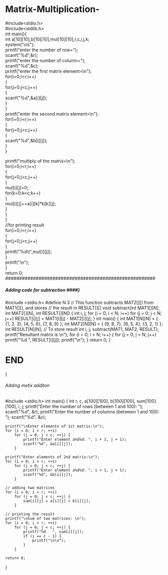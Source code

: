 
# Matrix-Multiplication-
#include<stdio.h>    
#include<stdlib.h>  
int main(){  
int a[10][10],b[10][10],mul[10][10],r,c,i,j,k;    
system("cls");  
printf("enter the number of row=");    
scanf("%d",&r);    
printf("enter the number of column=");    
scanf("%d",&c);    
printf("enter the first matrix element=\n");    
for(i=0;i<r;i++)    
{    
for(j=0;j<c;j++)    
{    
scanf("%d",&a[i][j]);    
}    
}    
printf("enter the second matrix element=\n");    
for(i=0;i<r;i++)    
{    
for(j=0;j<c;j++)    
{    
scanf("%d",&b[i][j]);    
}    
}    
    
printf("multiply of the matrix=\n");    
for(i=0;i<r;i++)    
{    
for(j=0;j<c;j++)    
{    
mul[i][j]=0;    
for(k=0;k<c;k++)    
{    
mul[i][j]+=a[i][k]*b[k][j];    
}    
}    
}    
//for printing result    
for(i=0;i<r;i++)    
{    
for(j=0;j<c;j++)    
{    
printf("%d\t",mul[i][j]);    
}    
printf("\n");    
}    
return 0;  
######################################################

##### Adding code for subtraction ####}
#include <stdio.h>
#define N 3
// This function subtracts MAT2[][] from MAT1[][], and stores
// the result in RESULT[][]
void subtract(int MAT1[][N], int MAT2[][N], int RESULT[][N]) {
   int i, j;
   for (i = 0; i < N; i++)
   for (j = 0; j < N; j++)
   RESULT[i][j] = MAT1[i][j] - MAT2[i][j];
}
int main() {
   int MAT1[N][N] = { {1, 2, 3},
      {4, 5, 6},
      {7, 8, 9}
      };
   int MAT2[N][N] = { {9, 8, 7},
      {6, 5, 4},
      {3, 2, 1}
   };
   int RESULT[N][N]; // To store result
   int i, j;
   subtract(MAT1, MAT2, RESULT);
   printf("Resultant matrix is \n");
   for (i = 0; i < N; i++) {
      for (j = 0; j < N; j++)
      printf("%d ", RESULT[i][j]);
      printf("\n");
   }
   return 0;
}

END  
=======
}

###### Adding metix additon #########

#include <stdio.h>
int main() {
    int r, c, a[100][100], b[100][100], sum[100][100], i, j;
    printf("Enter the number of rows (between 1 and 100): ");
    scanf("%d", &r);
    printf("Enter the number of columns (between 1 and 100): ");
    scanf("%d", &c);

    printf("\nEnter elements of 1st matrix:\n");
    for (i = 0; i < r; ++i)
        for (j = 0; j < c; ++j) {
            printf("Enter element a%d%d: ", i + 1, j + 1);
            scanf("%d", &a[i][j]);
        }

    printf("Enter elements of 2nd matrix:\n");
    for (i = 0; i < r; ++i)
        for (j = 0; j < c; ++j) {
            printf("Enter element a%d%d: ", i + 1, j + 1);
            scanf("%d", &b[i][j]);
        }

    // adding two matrices
    for (i = 0; i < r; ++i)
        for (j = 0; j < c; ++j) {
            sum[i][j] = a[i][j] + b[i][j];
        }

    // printing the result
    printf("\nSum of two matrices: \n");
    for (i = 0; i < r; ++i)
        for (j = 0; j < c; ++j) {
            printf("%d   ", sum[i][j]);
            if (j == c - 1) {
                printf("\n\n");
            }
        }

    return 0;
}


